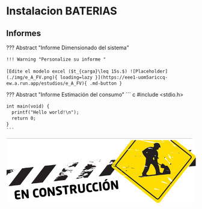 # Instalacion BATERIAS

## Informes

??? Abstract "Informe Dimensionado del sistema"

    !!! Warning "Personalize su informe "

    [Edite el modelo excel ($t_{carga}\leq 15s.$) ![Placeholder](./img/e_A_FV.png){ loading=lazy }](https://eee1-uom5ariccq-ew.a.run.app/estudios/e_A_FV){ .md-button }


??? Abstract "Informe Estimación del consumo"
    ``` c
    #include <stdio.h>

    int main(void) {
      printf("Hello world!\n");
      return 0;
    }
    ```













![image-20210831133747296](Instalacion_BATERIAS.assets/image-20210831133747296.png)

